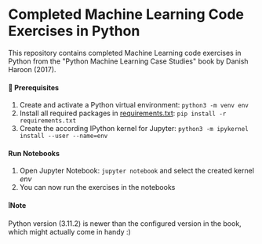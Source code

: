 # Completed Machine Learning Code Exercises in Python
This repository contains completed Machine Learning code exercises in Python from the "Python Machine Learning Case Studies" 
book by Danish Haroon (2017).  

#### 🧰 Prerequisites
1. Create and activate a Python virtual environment: `python3 -m venv env`
2. Install all required packages in [requirements.txt](requirements.txt): `pip install -r requirements.txt`
3. Create the according IPython kernel for Jupyter: `python3 -m ipykernel install --user --name=env`

#### Run Notebooks
1. Open Jupyter Notebook: `jupyter notebook` and select the created kernel _env_
3. You can now run the exercises in the notebooks

#### ❕Note
Python version (3.11.2) is newer than the configured version in the book, which might actually come 
in handy :)
